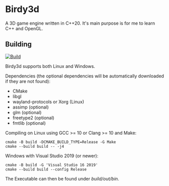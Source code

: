 # Birdy3d
A 3D game engine written in C++20.
It's main purpose is for me to learn C++ and OpenGL.

## Building
[![Build](https://github.com/Birdy2014/Birdy3d/actions/workflows/build.yml/badge.svg)](https://github.com/Birdy2014/Birdy3d/actions/workflows/build.yml)

Birdy3d supports both Linux and Windows.

Dependencies (the optional dependencies will be automatically downloaded if they are not found):
- CMake
- libgl
- wayland-protocols or Xorg (Linux)
- assimp (optional)
- glm (optional)
- freetype2 (optional)
- fmtlib (optional)

Compiling on Linux using GCC >= 10 or Clang >= 10 and Make:

```
cmake -B build -DCMAKE_BUILD_TYPE=Release -G Make
cmake --build build -- -j4
```

Windows with Visual Studio 2019 (or newer):

```
cmake -B build -G 'Visual Studio 16 2019'
cmake --build build --config Release
```

The Executable can then be found under *build/out/bin*.
